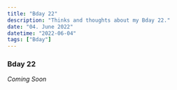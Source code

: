 ```yaml
---
title: "Bday 22"
description: "Thinks and thoughts about my Bday 22."
date: "04. June 2022"
datetime: "2022-06-04"
tags: ["Bday"]
---
```


### Bday 22
_Coming Soon_
